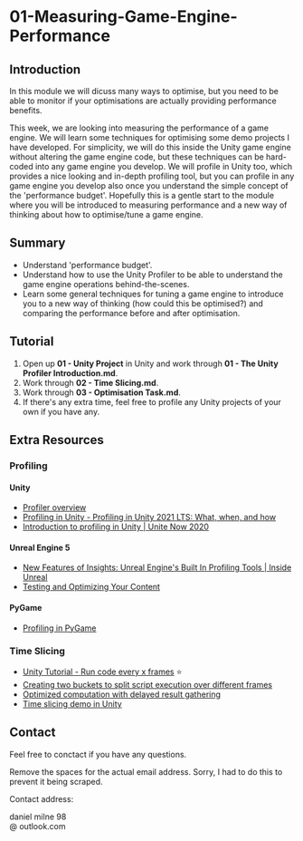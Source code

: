 # 01-Measuring-Game-Engine-Performance
## Introduction
In this module we will dicuss many ways to optimise, but you need to be able to monitor if your optimisations are actually providing performance benefits.

This week, we are looking into measuring the performance of a game engine. We will learn some techniques for optimising some demo projects I have developed. For simplicity, we will do this inside the Unity game engine without altering the game engine code, but these techniques can be hard-coded into any game engine you develop. We will profile in Unity too, which provides a nice looking and in-depth profiling tool, but you can profile in any game engine you develop also once you understand the simple concept of the 'performance budget'. Hopefully this is a gentle start to the module where you will be introduced to measuring performance and a new way of thinking about how to optimise/tune a game engine.

## Summary
- Understand 'performance budget'.
- Understand how to use the Unity Profiler to be able to understand the game engine operations behind-the-scenes.
- Learn some general techniques for tuning a game engine to introduce you to a new way of thinking (how could this be optimised?) and comparing the performance before and after optimisation.

## Tutorial
1. Open up **01 - Unity Project** in Unity and work through **01 - The Unity Profiler Introduction.md**.
2. Work through **02 - Time Slicing.md**.
3. Work through **03 - Optimisation Task.md**.
4. If there's any extra time, feel free to profile any Unity projects of your own if you have any.

## Extra Resources
### Profiling
#### Unity
- [Profiler overview](https://docs.unity3d.com/Manual/Profiler.html)
- [Profiling in Unity - Profiling in Unity 2021 LTS: What, when, and how](https://blog.unity.com/engine-platform/profiling-in-unity-2021-lts-what-when-and-how)
- [Introduction to profiling in Unity | Unite Now 2020](https://www.youtube.com/watch?v=uXRURWwabF4)

#### Unreal Engine 5
- [New Features of Insights: Unreal Engine's Built In Profiling Tools | Inside Unreal](https://www.youtube.com/watch?v=af_M38Z325I)
- [Testing and Optimizing Your Content](https://docs.unrealengine.com/5.3/en-US/testing-and-optimizing-your-content/)

#### PyGame
- [Profiling in PyGame](https://www.pygame.org/wiki/Profiling?parent=CookBook%3Cbr%3E)

### Time Slicing
- [Unity Tutorial - Run code every x frames](https://learn.unity.com/tutorial/fixing-performance-problems-2019-3#60458609edbc2a3ba0d198d4) ⭐
- [Creating two buckets to split script execution over different frames](https://thegamedev.guru/unity-performance/cpu-slicing-secrets/)
- [Optimized computation with delayed result gathering](https://allenchou.net/2021/05/time-slicing/)
- [Time slicing demo in Unity](https://medium.com/@arnaud.jamin/a-simple-way-to-distribute-game-updates-over-multiple-frames-ba0718dbd5cd#.o10kmuunl)

## Contact
Feel free to conctact if you have any questions.

Remove the spaces for the actual email address. Sorry, I had to do this to prevent it being scraped.

Contact address:

daniel milne 98</br>@ outlook.com

